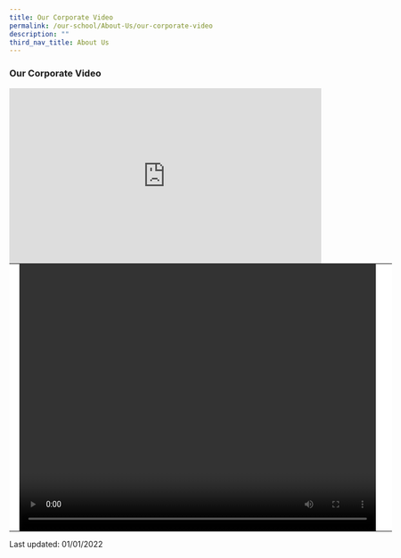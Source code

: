 ```yaml
---
title: Our Corporate Video
permalink: /our-school/About-Us/our-corporate-video
description: ""
third_nav_title: About Us
---
```

### Our Corporate Video

<iframe width="560" height="315" src="https://www.youtube.com/embed/nuXEQFL8dbQ" title="YouTube video player" frameborder="0" allow="accelerometer; autoplay; clipboard-write; encrypted-media; gyroscope; picture-in-picture" allowfullscreen></iframe>

<table style="margin: 0px; outline: 0px; padding: 0px; color: rgb(0, 0, 0); font-family: &quot;Open Sans&quot;, sans-serif; font-size: 14px; font-style: normal; font-variant-ligatures: normal; font-variant-caps: normal; font-weight: 400; letter-spacing: normal; orphans: 2; text-align: left; text-transform: none; white-space: normal; widows: 2; word-spacing: 0px; -webkit-text-stroke-width: 0px; background-color: rgb(255, 255, 255); text-decoration-thickness: initial; text-decoration-style: initial; text-decoration-color: initial; width: 687.031px;"><tbody style="margin: 0px; outline: 0px; padding: 0px;"><tr style="margin: 0px; outline: 0px; padding: 0px;"><td style="margin: 0px; outline: 0px; padding: 0px; width: 25px;"></td><td style="margin: 0px; outline: 0px; padding: 0px; width: 679px;"><video align="centre" width="640" height="480" controls="" class="focus-visible" data-focus-visible-added="" style="margin: 0px; outline: 0px; padding: 0px;"></video></td><td style="margin: 0px; outline: 0px; padding: 0px; width: 0px;"></td></tr></tbody></table>

  
Last updated: 01/01/2022
